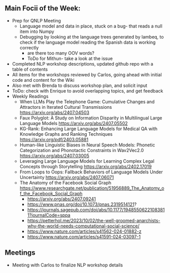 ## Main Focii of the Week:
- Prep for QNLP Meeting
  - Language model and data in place, stuck on a bug- that reads a null item into Numpy
  - Debugging by looking at the language trees generated by lambeq, to check if the language model reading the Spanish data is working correctly
    - are there too many OOV words?
    - ToDo for Mithun- take a look at the issue
-  Completed NLP workshop descriptions, updated github repo with a table of contents
  -  All items for the workshops reviewed by Carlos, going ahead with initial code and content for the Wiki
  -  Also met with Brenda to discuss workshop plan, and solicit input
  -  ToDo: check with Enrique to avoid overlapping topics, and get feedback
- Weekly Readings
  - When LLMs Play the Telephone Game: Cumulative Changes and Attractors in Iterated Cultural Transmissions	https://arxiv.org/abs/2407.04503
  - Faux Polyglot: A Study on Information Disparity in Multilingual Large Language Models	https://arxiv.org/abs/2407.05502
  - KG-Rank: Enhancing Large Language Models for Medical QA with Knowledge Graphs and Ranking Techniques	https://arxiv.org/pdf/2403.05881
  - Human-like Linguistic Biases in Neural Speech Models: Phonetic Categorization and Phonotactic Constraints in Wav2Vec2.0	https://arxiv.org/abs/2407.03005
  - Leveraging Large Language Models for Learning Complex Legal Concepts through Storytelling	https://arxiv.org/abs/2402.17019
  - From Loops to Oops: Fallback Behaviors of Language Models Under Uncertainty	https://arxiv.org/abs/2407.06071
  - The Anatomy of the Facebook Social Graph	https://www.researchgate.net/publication/51956889_The_Anatomy_of_the_Facebook_Social_Graph
	- https://arxiv.org/abs/2407.09241
	- https://www.pnas.org/doi/10.1073/pnas.2319514121?
	- https://journals.sagepub.com/doi/abs/10.1177/19485506221083811?journalCode=sppa
	- https://petterhol.me/2023/10/02/the-well-groomed-anarchists-why-the-world-needs-computational-social-science/
	- https://www.nature.com/articles/s41562-024-01882-z
	- https://www.nature.com/articles/s41591-024-03097-1 

## Meetings
- Meeting with Carlos to finalize NLP workshop details
